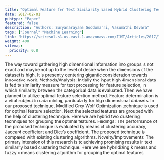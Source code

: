 ```yaml
---
title: "Optimal Feature for Text Similarity based Hybrid Clustering Technique with Aid of MGWO"
date: 2017-02-01
pubtype: "Paper"
featured: false
description: "Authors: Suryanarayana Goddumarri, Vasumathi Devara"
tags: ["Journal","Machine Learning"]
link: "https://sciresol.s3.us-east-2.amazonaws.com/IJST/Articles/2017/Issue-6/Article24.pdf"
weight: 400
sitemap:
  priority: 0.8
---
```


The way toward gathering high dimensional information into groups is not exact and maybe not up to the level
of desire when the dimensions of the dataset is high. It is presently centering gigantic consideration towards innovative
work. Methods/Analysis: Initially the input high dimensional data is fed to similarity measure for text processing for
feature selection, in which similarity between the categorical data is evaluated. Then we have planned to utilize optimal
feature selection method. Feature determination is a vital subject in data mining, particularly for high dimensional
datasets. In our proposed technique, Modified Grey Wolf Optimization technique is used for optimal feature selection. Next
the selected features are grouped with the help of clustering technique. Here we are hybrid two clustering techniques for
grouping the optimal features. Findings: The performance of the proposed technique is evaluated by means of clustering
accuracy, Jaccard coefficient and Dice’s coefficient. The proposed technique is compared with existing clustering algorithms.
Novelty/Improvements: The primary intension of this research is to achieving promising results in text similarity based
clustering technique. Here we are hybridizing k means and fuzzy c means clustering algorithm for grouping the optimal
features.

